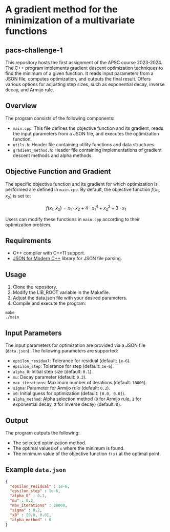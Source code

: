 # A gradient method for the minimization of a multivariate functions

## pacs-challenge-1

This repository hosts the first assignment of the APSC course 2023-2024.
The C++ program implements gradient descent optimization techniques to find the minimum of a given function.
It reads input parameters from a JSON file, computes optimization, and outputs the final result.
Offers various options for adjusting step sizes, such as exponential decay, inverse decay, and Armijo rule.

## Overview

The program consists of the following components:

- `main.cpp`: This file defines the objective function and its gradient, reads the input parameters from a JSON file, and executes the optimization function.
- `utils.h`: Header file containing utility functions and data structures.
- `gradient_method.h`: Header file containing implementations of gradient descent methods and alpha methods.


## Objective Function and Gradient

The specific objective function and its gradient for which optimization is performed are defined in `main.cpp`. By default, the objective function $f(x_1, x_2)$ is set to:

$$f(x_1, x_2) = x_1 \cdot x_2 + 4 \cdot x_1^4 + x_2^2 + 3 \cdot x_1$$

Users can modify these functions in `main.cpp` according to their optimization problem.


## Requirements

- C++ compiler with C++11 support.
- [JSON for Modern C++](https://github.com/nlohmann/json) library for JSON file parsing.

## Usage

1. Clone the repository.
2. Modify the LIB_ROOT variable in the Makefile.
3. Adjust the data.json file with your desired parameters.
4. Compile and execute the program:

```
make
./main
```

## Input Parameters

The input parameters for optimization are provided via a JSON file (`data.json`). The following parameters are supported:

- `epsilon_residual`: Tolerance for residual (default: `1e-6`).
- `epsilon_step`: Tolerance for step (default: `1e-6`).
- `alpha_0`: Initial step size (default: `0.1`).
- `mu`: Decay parameter (default: `0.2`).
- `max_iterations`: Maximum number of iterations (default: `10000`).
- `sigma`: Parameter for Armijo rule (default: `0.2`).
- `x0`: Initial guess for optimization (default: `[0.0, 0.0]`).
- `alpha_method`: Alpha selection method (`0` for Armijo rule, `1` for exponential decay, `2` for inverse decay) (default: `0`).

## Output

The program outputs the following:

- The selected optimization method.
- The optimal values of `x` where the minimum is found.
- The minimum value of the objective function `f(x)` at the optimal point.

## Example `data.json`

```json
{
  "epsilon_residual" : 1e-6,
  "epsilon_step" : 1e-6,
  "alpha_0" : 0.1,
  "mu" : 0.2,
  "max_iterations" : 10000,
  "sigma" : 0.2,
  "x0" : [0.0, 0.0],
  "alpha_method" : 0
}
```
